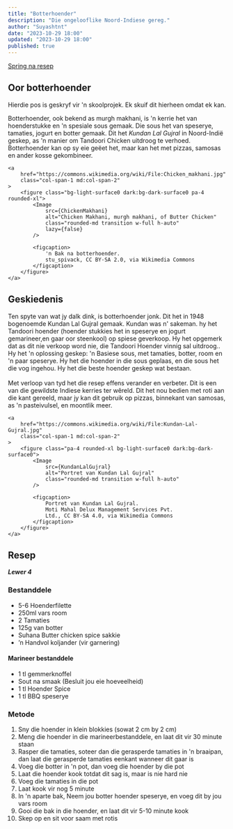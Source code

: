 ```yaml
---
title: "Botterhoender"
description: "Die ongelooflike Noord-Indiese gereg."
author: "Suyashtnt"
date: "2023-10-29 18:00"
updated: "2023-10-29 18:00"
published: true
---
```


<script lang="ts">
    import Note from "$lib/components/note.svelte"
    import Image from '@zerodevx/svelte-img';

    import ChickenMakhani from '$lib/pictures/posts/butter-chicken/Chicken_makhani.jpg?as=optimize'
    import KundanLalGujral from '$lib/pictures/posts/butter-chicken/Kundan-Lal-Gujral.jpg?as=optimize'
</script>

[Spring na resep](#resep)

## Oor botterhoender

<Note>
Hierdie pos is geskryf vir 'n skoolprojek.
Ek skuif dit hierheen omdat ek kan.
</Note>

<div class="grid gap-2 grid-rows-2 md:grid-cols-5 md:grid-rows-1">
    <p class="col-span-1 md:col-span-3 h-min">
        Botterhoender, ook bekend as murgh makhani,
        is 'n kerrie het van hoenderstukke en 'n spesiale sous gemaak.
        Die sous het van speserye, tamaties, jogurt en botter gemaak.
        Dit het <i>Kundan Lal Gujral</i> in Noord-Indië geskep,
        as 'n manier om Tandoori Chicken uitdroog te verhoed.
        Botterhoender kan op sy eie geëet het, maar kan het met pizzas,
        samosas en ander kosse gekombineer.
    </p>

    <a
        href="https://commons.wikimedia.org/wiki/File:Chicken_makhani.jpg"
        class="col-span-1 md:col-span-2"
    >
        <figure class="bg-light-surface0 dark:bg-dark-surface0 pa-4 rounded-xl">
            <Image
                src={ChickenMakhani}
                alt="Chicken Makhani, murgh makhani, of Butter Chicken"
                class="rounded-md transition w-full h-auto"
                lazy={false}
            />

            <figcaption>
                'n Bak na botterhoender.
                stu_spivack, CC BY-SA 2.0, via Wikimedia Commons
            </figcaption>
        </figure>
    </a>
</div>

## Geskiedenis

<div class="grid gap-2 grid-rows-2 md:grid-cols-5 md:grid-rows-1">
    <p class="col-span-1 md:col-span-3">
        Ten spyte van wat jy dalk dink, is botterhoender jonk.
        Dit het in 1948 bogenoemde Kundan Lal Gujral gemaak. Kundan was n' sakeman.
        hy het Tandoori hoender
        (hoender stukkies het in speserye en jogurt gemarineer,en gaar oor steenkool)
        op spiese geverkoop. Hy het opgemerk dat as dit nie verkoop word nie,
        die Tandoori Hoender vinnig sal uitdroog.. Hy het 'n oplossing geskep:
        'n Basiese sous, met tamaties, botter, room en 'n paar speserye.
        Hy het die hoender in die sous geplaas, en die sous het die vog ingehou.
        Hy het die beste hoender geskep wat bestaan.
        <br>
        <br>
        Met verloop van tyd het die resep effens verander en verbeter.
        Dit is een van die gewildste Indiese kerries ter wêreld.
        Dit het nou bedien met roti aan die kant gereeld,
        maar jy kan dit gebruik op pizzas, binnekant van samosas,
        as 'n pasteivulsel, en moontlik meer.
    </p>

    <a
        href="https://commons.wikimedia.org/wiki/File:Kundan-Lal-Gujral.jpg"
        class="col-span-1 md:col-span-2"
    >
        <figure class="pa-4 rounded-xl bg-light-surface0 dark:bg-dark-surface0">
            <Image
                src={KundanLalGujral}
                alt="Portret van Kundan Lal Gujral"
                class="rounded-md transition w-full h-auto"
            />

            <figcaption>
                Portret van Kundan Lal Gujral.
                Moti Mahal Delux Management Services Pvt.
                Ltd., CC BY-SA 4.0, via Wikimedia Commons
            </figcaption>
        </figure>
    </a>
</div>

## Resep

_**Lewer 4**_

### Bestanddele

- 5-6 Hoenderfilette
- 250ml vars room
- 2 Tamaties
- 125g van botter
- Suhana Butter chicken spice sakkie
- ’n Handvol koljander (vir garnering)

#### Marineer bestanddele

- 1 tl gemmerknoffel
- Sout na smaak (Besluit jou eie hoeveelheid)
- 1 tl Hoender Spice
- 1 tl BBQ speserye

### Metode

1. Sny die hoender in klein blokkies (sowat 2 cm by 2 cm)
2. Meng die hoender in die marineerbestanddele, en laat dit vir 30 minute staan
3. Rasper die tamaties, soteer dan die gerasperde tamaties in 'n braaipan,
   dan laat die gerasperde tamaties eenkant wanneer dit gaar is
4. Voeg die botter in 'n pot, dan voeg die hoender by die pot
5. Laat die hoender kook totdat dit sag is, maar is nie hard nie
6. Voeg die tamaties in die pot
7. Laat kook vir nog 5 minute
8. In 'n aparte bak, Neem jou botter hoender speserye, en voeg dit by jou vars room
9. Gooi die bak in die hoender, en laat dit vir 5-10 minute kook
10. Skep op en sit voor saam met rotis
